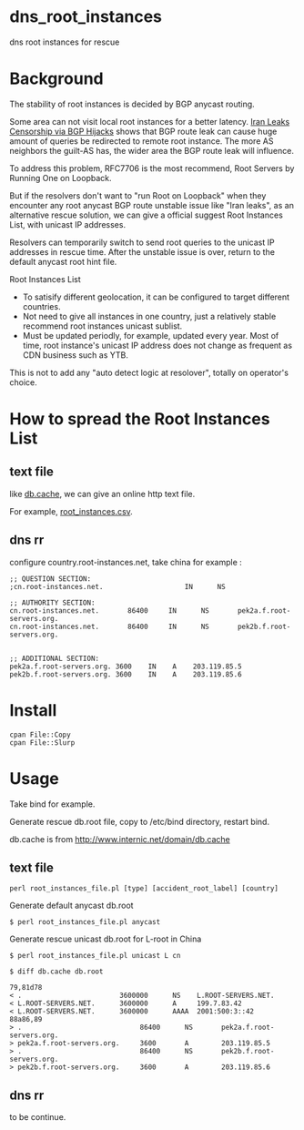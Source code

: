 # dns_root_instances

dns root instances for rescue

# Background

The stability of root instances is decided by BGP anycast routing. 

Some area can not visit local root instances for a better latency. [Iran Leaks Censorship via BGP Hijacks](http://dyn.com/blog/iran-leaks-censorship-via-bgp-hijacks/) shows that BGP route leak can cause huge amount of queries be redirected to remote root instance. The more AS neighbors the guilt-AS has, the wider area the BGP route leak will influence.

To address this problem, RFC7706 is the most recommend, Root Servers by Running One on Loopback.

But if the resolvers don't want to "run Root on Loopback" when they encounter any root anycast BGP route unstable issue like "Iran leaks", as an alternative rescue solution, we can give a official suggest Root Instances List, with unicast IP addresses.

Resolvers can temporarily switch to send root queries to the unicast IP addresses in rescue time. After the unstable issue is over, return to the default anycast root hint file.

Root Instances List 
* To satisify different geolocation, it can be configured to target different countries.
* Not need to give all instances in one country, just a relatively stable recommend root instances unicast sublist.
* Must be updated periodly, for example, updated every year. Most of time, root instance's unicast IP address does not change as frequent as CDN business such as YTB.

This is not to add any "auto detect logic at resolover", totally on operator's choice. 

# How to spread the Root Instances List

## text file

like [db.cache](http://www.internic.net/domain/db.cache), we can give an online http text file.

For example, [root_instances.csv](root_instances.csv).

## dns rr

configure country.root-instances.net, take china for example : 

    ;; QUESTION SECTION:
    ;cn.root-instances.net.                    IN      NS

    ;; AUTHORITY SECTION:
    cn.root-instances.net.       86400     IN      NS       pek2a.f.root-servers.org.
    cn.root-instances.net.       86400     IN      NS       pek2b.f.root-servers.org.


    ;; ADDITIONAL SECTION:
    pek2a.f.root-servers.org. 3600    IN    A    203.119.85.5
    pek2b.f.root-servers.org. 3600    IN    A    203.119.85.6

# Install

    cpan File::Copy
    cpan File::Slurp

# Usage

Take bind for example. 

Generate rescue db.root file, copy to /etc/bind directory, restart bind.

db.cache is from http://www.internic.net/domain/db.cache

## text file

    perl root_instances_file.pl [type] [accident_root_label] [country]

Generate default anycast db.root

    $ perl root_instances_file.pl anycast

Generate rescue unicast db.root for L-root in China

    $ perl root_instances_file.pl unicast L cn

    $ diff db.cache db.root 

    79,81d78
    < .                        3600000      NS    L.ROOT-SERVERS.NET.
    < L.ROOT-SERVERS.NET.      3600000      A     199.7.83.42
    < L.ROOT-SERVERS.NET.      3600000      AAAA  2001:500:3::42
    88a86,89
    > .                             86400      NS       pek2a.f.root-servers.org.
    > pek2a.f.root-servers.org.     3600       A        203.119.85.5      
    > .                             86400      NS       pek2b.f.root-servers.org.
    > pek2b.f.root-servers.org.     3600       A        203.119.85.6      

## dns rr

to be continue.
